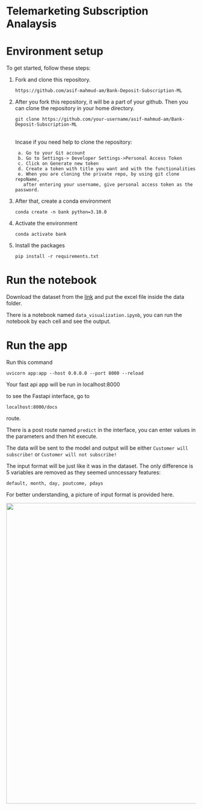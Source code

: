 # Telemarketing Subscription Analaysis


# Environment setup 

To get started, follow these steps:

1. Fork and clone this repository. 
    ```
    https://github.com/asif-mahmud-am/Bank-Deposit-Subscription-ML
    ```
2. After you fork this repository, it will be a part of your github. Then you can clone the repository in your home directory.
    ```
    git clone https://github.com/your-username/asif-mahmud-am/Bank-Deposit-Subscription-ML
    ```
    <br>
     Incase if you need help to clone the repository:
     
     ```
      a. Go to your Git account
      b. Go to Settings-> Developer Settings->Personal Access Token
      c. Click on Generate new token
      d. Create a token with title you want and with the functionalities
      e. When you are cloning the private repo, by using git clone repoName,
        after entering your username, give personal access token as the password.
     ```  
3. After that, create a conda environment 
    ```
    conda create -n bank python=3.10.0
    ```
4. Activate the environment 
    ```
    conda activate bank
    ```
5. Install the packages 
    ```
    pip install -r requirements.txt
    ```

# Run the notebook 

Download the dataset from the [link](https://docs.google.com/spreadsheets/d/1JmGVyfVgn2i0uhDZk4xc5kBDtlPqPnugT0HhcNYfNXY/edit#gid=0) and put the excel file inside the data folder.

There is a notebook named ```data_visualization.ipynb```, you can run the notebook by each cell and see the output. 

# Run the app 

Run this command 

```
uvicorn app:app --host 0.0.0.0 --port 8000 --reload 
```

Your fast api app will be run in localhost:8000

to see the Fastapi interface, go to 
```
localhost:8000/docs
```
route. 

There is a post route named ```predict``` in the interface, you can enter values in the parameters and then hit execute. 

The data will be sent to the model and output will be either ```Customer will subscribe!``` or ```Customer will not subscribe!``` 

The input format will be just like it was in the dataset. The only difference is 5 variables are removed as they seemed unncessary features: 
```
default, month, day, poutcome, pdays
```

For better understanding, a picture of input format is provided here. 

<img src=https://github.com/asif-mahmud-am/bank-loan-approval-with-ML/assets/65419625/854414b9-789f-427d-8502-6ce72d781477 width=800>
